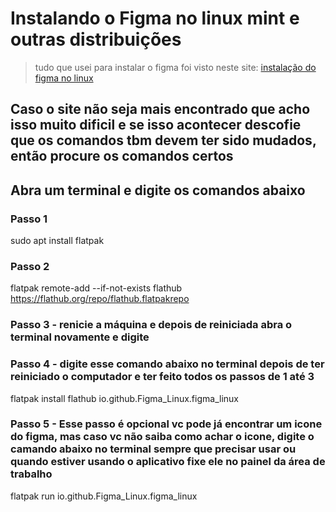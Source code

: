 # Instalando o Figma no linux mint e outras distribuições

> tudo que usei para instalar o figma foi visto neste site: [instalação do figma no linux](https://sempreupdate.com.br/como-instalar-o-figma-for-linux-no-ubuntu-fedora-debian-e-opensuse/#:~:text=Figma%20%C3%A9%20um%20editor%20gr%C3%A1fico,e%20tem%20os%20mesmos%20recursos.)

## Caso o site não seja mais encontrado que acho isso muito dificil e se isso acontecer descofie que os comandos tbm devem ter sido mudados, então procure os comandos certos

## Abra um terminal e digite os comandos abaixo

### Passo 1

sudo apt install flatpak

### Passo 2

flatpak remote-add --if-not-exists flathub https://flathub.org/repo/flathub.flatpakrepo

### Passo 3 - renicie a máquina e depois de reiniciada abra o terminal novamente e digite

### Passo 4 - digite esse comando abaixo no terminal depois de ter reiniciado o computador e ter feito todos os passos de 1 até 3

flatpak install flathub io.github.Figma_Linux.figma_linux

### Passo 5 - Esse passo é opcional vc pode já encontrar um icone do figma, mas caso vc não saiba como achar o icone, digite o camando abaixo no terminal sempre que precisar usar ou quando estiver usando o aplicativo fixe ele no painel da área de trabalho

flatpak run io.github.Figma_Linux.figma_linux
